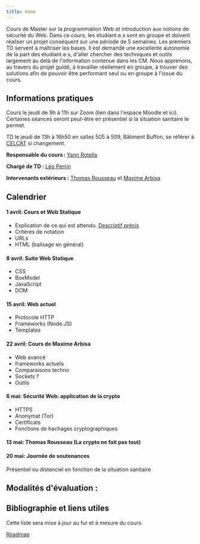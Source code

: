 ```yaml
---
title: Home
---
```

Cours de Master sur la programmation Web et introduction aux notions de sécurité du Web. Dans ce cours, les étudiant.e.s sont en groupe et doivent réaliser un projet conséquent sur une période de 5 semaines. Les premiers TD servent à maîtriser les bases. Il est demandé une excellente autonomie de la part des étudiant.e.s, d'aller chercher des techniques et outils largement au delà de l'information contenue dans les CM. Nous apprenons, au travers du projet guidé, à travailler réellement en groupe, à trouver des solutions afin de pouvoir être performant seul ou en groupe à l'issue du cours. 

## Informations pratiques

Cours le jeudi de 9h à 11h sur Zoom (lien dans l'espace Moodle et ici). Certaines séances seront peut-être en présentiel si la situation sanitaire le permet.

TD le jeudi de 13h à 16h50 en salles 505 à 509, Bâtiment Buffon, se référer à [CELCAT](https://edt.uvsq.fr/cal?vt=month&dt=2021-04-01&et=module&eid=1218215677:1793012772:13:3684034:32&fid0=MIN17217) si changement.

**Responsable du cours :** [Yann Rotella](https://rotella.fr/)

**Chargé de TD :** [Léo Perrin](https://who.paris.inria.fr/Leo.Perrin/)

**Intervenants extérieurs :** [Thomas Rousseau](https://www.linkedin.com/in/thomas-rousseau-0261735b/) et [Maxime Arbisa](https://www.linkedin.com/in/maxime-arbisa-52136265/)



## Calendrier

#### 1 avril: Cours et Web Statique
  - Explication de ce qui est attendu. [Descriptif précis](docs/description_cours.pdf)
  - Critères de notation
  - URLs
  - HTML (balisage en général)

#### 8 avril: Suite Web Statique
  - CSS
  - BoxModel
  - JavaScript
  - DOM

#### 15 avril: Web actuel
  - Protocole HTTP
  - Frameworks (Node.JS)
  - Templates

#### 22 avril: Cours de Maxime Arbisa
  - Web avancé
  - frameworks actuels 
  - Comparaisons techno
  - Sockets ?
  - Outils

#### 6 mai: Sécurité Web: application de la crypto
  - HTTPS
  - Anonymat (Tor)
  - Certificats
  - Fonctions de hachages cryptographiques

#### 13 mai: Thomas Rousseau (La crypto ne fait pas tout)



#### 20 mai: Journée de soutenances 
Présentiel ou distanciel en fonction de la situation sanitaire



## Modalités d'évaluation :


## Bibliographie et liens utiles
Cette liste sera mise à jour au fur et à mesure du cours.

[Roadmap](https://roadmap.sh/)

